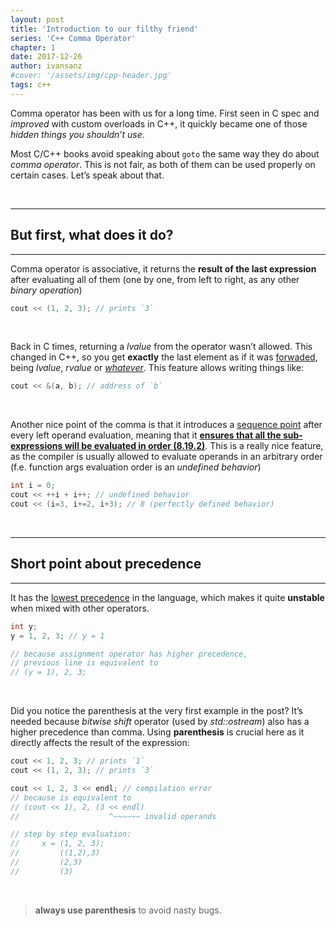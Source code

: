 ```yaml
---
layout: post
title: 'Introduction to our filthy friend'
series: 'C++ Comma Operator'
chapter: 1
date: 2017-12-26
author: ivansanz
#cover: '/assets/img/cpp-header.jpg'
tags: c++
---
```


Comma operator has been with us for a long time. First seen in C spec and *improved* with custom overloads in C++, it quickly became one of those *hidden things you shouldn’t use*.
<!-- more -->

Most C/C++ books avoid speaking about `goto` the same way they do about *comma operator*. This is not fair, as both of them can be used properly on certain cases. Let’s speak about that.

<br/>

------
## But first, what does it do?
------

Comma operator is associative, it returns the **result of the last expression** after evaluating all of them (one by one, from left to right, as any other *binary operation*)

```cpp
cout << (1, 2, 3); // prints `3`
```
<br/>

Back in C times, returning a *lvalue* from the operator wasn’t allowed. This changed in C++, so you get **exactly** the last element as if it was [forwaded][doc-forward], being *lvalue*, *rvalue* or [*whatever*][doc-value-category]. This feature allows writing things like:

```cpp
cout << &(a, b); // address of `b`
```
<br/>

Another nice point of the comma is that it introduces a [sequence point][doc-sequence-point] after every left operand evaluation, meaning that it [**ensures that all the sub-expressions will be evaluated in order (8.19.2)**][standard-8-19]. This is a really nice feature, as the compiler is usually allowed to evaluate operands in an arbitrary order (f.e. function args evaluation order is an *undefined behavior*)

```cpp
int i = 0;
cout << ++i + i++; // undefined behavior
cout << (i=3, i+=2, i+3); // 8 (perfectly defined behavior)
```

<br/>

------
## Short point about precedence
------

It has the [lowest precedence][doc-operator-precedence] in the language, which makes it quite **unstable** when mixed with other operators.

```cpp
int y;
y = 1, 2, 3; // y = 1

// because assignment operator has higher precedence,
// previous line is equivalent to
// (y = 1), 2, 3;
```
<br/>

Did you notice the parenthesis at the very first example in the post? It’s needed because *bitwise shift* operator (used by *std::ostream*) also has a higher precedence than comma. Using **parenthesis** is crucial here as it directly affects the result of the expression:

```cpp
cout << 1, 2, 3; // prints `1`
cout << (1, 2, 3); // prints `3`

cout << 1, 2, 3 << endl; // compilation error
// because is equivalent to
// (cout << 1), 2, (3 << endl)
//                    ^~~~~~~ invalid operands

// step by step evaluation:
//     x = (1, 2, 3);
//         ((1,2),3)
//         (2,3)
//         (3)
```
<br/>

> **always use parenthesis** to avoid nasty bugs.

[doc-forward]: http://en.cppreference.com/w/cpp/utility/forward
[doc-value-category]: http://en.cppreference.com/w/cpp/language/value_category
[doc-sequence-point]: https://en.wikipedia.org/wiki/Sequence_point
[standard-8-19]: http://www.open-std.org/jtc1/sc22/wg21/docs/papers/2017/n4659.pdf#section.8.19
[doc-operator-precedence]: http://en.cppreference.com/w/cpp/language/operator_precedence